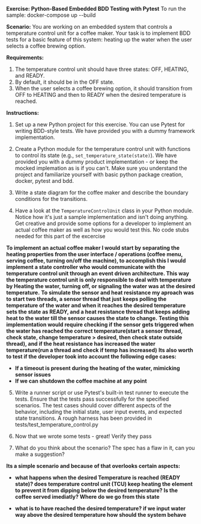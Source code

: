 **Exercise: Python-Based Embedded BDD Testing with Pytest**
To run the sample: docker-compose up --build

**Scenario:**
You are working on an embedded system that controls a temperature control unit for a coffee maker. Your task is to implement BDD tests for a basic feature of this system: heating up the water when the user selects a coffee brewing option.

**Requirements:**

1. The temperature control unit should have three states: OFF, HEATING, and READY.
2. By default, it should be in the OFF state.
3. When the user selects a coffee brewing option, it should transition from OFF to HEATING and then to READY when the desired temperature is reached.

**Instructions:**

1. Set up a new Python project for this exercise. You can use Pytest for writing BDD-style tests. We have provided you with a dummy framework implementation.

2. Create a Python module for the temperature control unit with functions to control its state (e.g., `set_temperature_state(state)`). We have provided you with a dummy product implementation - or keep the mocked implemation as is if you can't. Make sure you understand the project and familiarize yourself with basic python package creation, docker, pytest and bdd.

3. Write a state diagram for the coffee maker and describe the boundary conditions for the transitions.

4. Have a look at the `TemperatureControlUnit` class in your Python module. Notice how it's just a sample implementation and isn't doing anything. Get creative and provide some options for a developer to implement an actual coffee maker as well as how you would test this. No code stubs needed for this part of the excercise

**To implement an actual coffee maker I would start by separating the heating properties from the user interface / operations (coffee menu, serving coffee, turning on/off the machine), to accomplish this I would implement a state controller who would communicate with the temperature control unit through an event driven architecture. This way the temperature control unit is only responsible to deal with temperature by Heating the water, turning off, or signaling the water was at the desired temperature.** 
**To simulate the sensor and heat resistance my aproach was to start two threads, a sensor thread that just keeps polling the temperature of the water and when it reaches the desired temperature sets the state as READY, and a heat resistance thread that keeps adding heat to the water till the sensor causes the state to change.**
**Testing this implementation would require checking if the sensor gets triggered when the water has reached the correct temperature(start a sensor thread, check state, change temperature > desired, then check state outside thread), and if the heat resistance has increased the water temperature(run a thread and check if temp has increased)**
**Its also worth to test if the developer took into account the following edge cases:**
+ **If a timeout is present during the heating of the water, mimicking sensor issues**
+ **If we can shutdown the coffee machine at any point**


5. Write a runner script or use Pytest's built-in test runner to execute the tests. Ensure that the tests pass successfully for the specified scenarios. The test cases should cover different aspects of the behavior, including the initial state, user input events, and expected state transitions. A rough harness has been provided in tests/test_temperature_control.py

6. Now that we wrote some tests - great! Verify they pass

7. What do you think about the scenario? The spec has a flaw in it, can you make a suggestion?

**Its a simple scenario and because of that overlooks certain aspects:**

+ **what happens when the desired Temperature is reached (READY state)? does temperature control unit (TCU) keep heating the element to prevent it from dipping below the desired temperature? Is the coffee served imediatly? Where do we go from this state**

+ **what is to have reached the desired temperature? if we input water way above the desired temperature how should the system behave**

